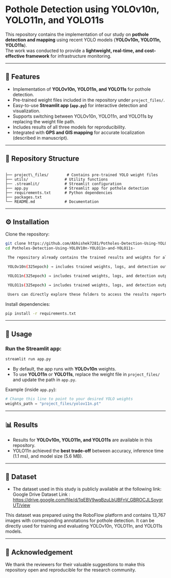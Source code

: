 # Pothole Detection using YOLOv10n, YOLO11n, and YOLO11s

This repository contains the implementation of our study on **pothole detection and mapping** using recent YOLO models (**YOLOv10n, YOLO11n, YOLO11s**).  
The work was conducted to provide a **lightweight, real-time, and cost-effective framework** for infrastructure monitoring.

---

## 📌 Features
- Implementation of **YOLOv10n, YOLO11n, and YOLO11s** for pothole detection.
- Pre-trained weight files included in the repository under `project_files/`.
- Easy-to-use **Streamlit app (`app.py`)** for interactive detection and visualization.
- Supports switching between YOLOv10n, YOLO11n, and YOLO11s by replacing the weight file path.
- Includes results of all three models for reproducibility.
- Integrated with **GPS and GIS mapping** for accurate localization (described in manuscript).

---

## 📂 Repository Structure
```

├── project\_files/        # Contains pre-trained YOLO weight files
├── utils/                # Utility functions
├── .streamlit/           # Streamlit configuration
├── app.py                # Streamlit app for pothole detection
├── requirements.txt      # Python dependencies
├── packages.txt
└── README.md             # Documentation

````

---

## ⚙️ Installation
Clone the repository:
```bash
git clone https://github.com/Abhishek7281/Potholes-Detection-Using-YOLOV10n-YOLO11n-and-YOLO11s-.git
cd Potholes-Detection-Using-YOLOV10n-YOLO11n-and-YOLO11s-
````
```bash
 The repository already contains the trained results and weights for all three models, each stored in a dedicated folder:

 YOLOv10n(325epoch) → includes trained weights, logs, and detection outputs **for** YOLOv10n

 YOLO11n(325epoch) → includes trained weights, logs, and detection outputs for YOLO11n

 YOLO11s(325epoch) → includes trained weights, logs, and detection outputs for YOLO11s

 Users can directly explore these folders to access the results reported in the manuscript, without retraining.
````
Install dependencies:

```bash
pip install -r requirements.txt
```

---

## 🚀 Usage

### Run the Streamlit app:

```bash
streamlit run app.py
```

* By default, the app runs with **YOLOv10n** weights.
* To use **YOLO11n** or **YOLO11s**, replace the weight file in `project_files/` and update the path in `app.py`.

Example (inside `app.py`):

```python
# Change this line to point to your desired YOLO weights
weights_path = "project_files/yolov11n.pt"
```

---

## 📊 Results

* Results for **YOLOv10n, YOLO11n, and YOLO11s** are available in this repository.
* YOLO11n achieved the **best trade-off** between accuracy, inference time (1.1 ms), and model size (5.6 MB).

---

## 📁 Dataset

* The dataset used in this study is publicly available at the following link:
Google Drive Dataset Link : https://drive.google.com/file/d/1qEBV9wqBzuLbUBFnV_GBROCJLSoygrUT/view

This dataset was prepared using the RoboFlow platform and contains 13,767 images with corresponding annotations for pothole detection. It can be directly used for training and evaluating YOLOv10n, YOLO11n, and YOLO11s models.

---

## 🙏 Acknowledgement

We thank the reviewers for their valuable suggestions to make this repository open and reproducible for the research community.
